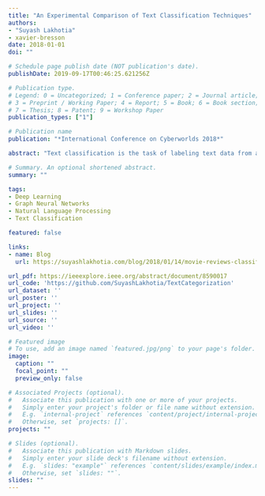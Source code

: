 ```yaml
---
title: "An Experimental Comparison of Text Classification Techniques"
authors:
- "Suyash Lakhotia"
- xavier-bresson
date: 2018-01-01
doi: ""

# Schedule page publish date (NOT publication's date).
publishDate: 2019-09-17T00:46:25.621256Z

# Publication type.
# Legend: 0 = Uncategorized; 1 = Conference paper; 2 = Journal article;
# 3 = Preprint / Working Paper; 4 = Report; 5 = Book; 6 = Book section;
# 7 = Thesis; 8 = Patent; 9 = Workshop Paper
publication_types: ["1"]

# Publication name
publication: "*International Conference on Cyberworlds 2018*"

abstract: "Text classification is the task of labeling text data from a predetermined set of thematic labels. It has become of increasing importance in recent years as we generate large volumes of data and require the ability to search through these vast datasets with flexible queries. However, manually labeling text data is an extremely tedious task that is prone to human error. Thus, text classification has become a key focus of machine learning research, with the goal of producing models that are more efficient and accurate than traditional methods. The objective of this work is to rigorously compare the performance of current text classification techniques, from standard SVM-based, statistical and multilayer perceptron (MLP) models to recently enhanced deep learning models such as convolutional neural networks and their fusion with graph theory. Extensive numerical experiments on three major text classification datasets (Rotten Tomatoes Sentence Polarity, 20 Newsgroups and Reuters Corpus Volume 1) revealed two results. First, graph convolutional neural networks perform with greater or similar test accuracy when compared to standard convolutional neural networks, SVM-based models and statistical baseline models. Second, and more surprisingly, simpler MLP models still outperform recent deep learning techniques despite having fewer parameters. This implies that either benchmark datasets like RCV1 containing more than 420,000 documents from 52 classes are not large enough or the representation of text data as tf-idf document vectors is not expressive enough."

# Summary. An optional shortened abstract.
summary: ""

tags:
- Deep Learning
- Graph Neural Networks
- Natural Language Processing
- Text Classification

featured: false

links:
- name: Blog
  url: https://suyashlakhotia.com/blog/2018/01/14/movie-reviews-classifier.html

url_pdf: https://ieeexplore.ieee.org/abstract/document/8590017
url_code: 'https://github.com/SuyashLakhotia/TextCategorization'
url_dataset: ''
url_poster: ''
url_project: ''
url_slides: ''
url_source: ''
url_video: ''

# Featured image
# To use, add an image named `featured.jpg/png` to your page's folder. 
image:
  caption: ""
  focal_point: ""
  preview_only: false

# Associated Projects (optional).
#   Associate this publication with one or more of your projects.
#   Simply enter your project's folder or file name without extension.
#   E.g. `internal-project` references `content/project/internal-project/index.md`.
#   Otherwise, set `projects: []`.
projects: ""

# Slides (optional).
#   Associate this publication with Markdown slides.
#   Simply enter your slide deck's filename without extension.
#   E.g. `slides: "example"` references `content/slides/example/index.md`.
#   Otherwise, set `slides: ""`.
slides: ""
---
```



